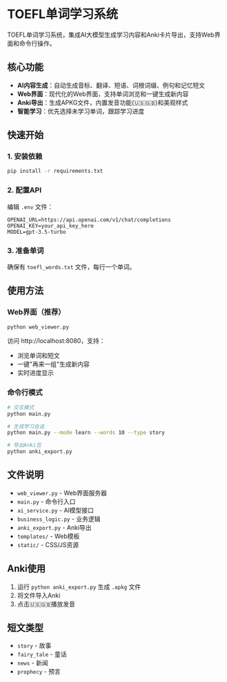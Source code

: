 # TOEFL单词学习系统

TOEFL单词学习系统，集成AI大模型生成学习内容和Anki卡片导出，支持Web界面和命令行操作。

## 核心功能

- **AI内容生成**：自动生成音标、翻译、短语、词根词缀、例句和记忆短文
- **Web界面**：现代化的Web界面，支持单词浏览和一键生成新内容
- **Anki导出**：生成APKG文件，内置发音功能(🇺🇸🇬🇧)和美观样式
- **智能学习**：优先选择未学习单词，跟踪学习进度

## 快速开始

### 1. 安装依赖
```bash
pip install -r requirements.txt
```

### 2. 配置API
编辑 `.env` 文件：
```env
OPENAI_URL=https://api.openai.com/v1/chat/completions
OPENAI_KEY=your_api_key_here
MODEL=gpt-3.5-turbo
```

### 3. 准备单词
确保有 `toefl_words.txt` 文件，每行一个单词。

## 使用方法

### Web界面（推荐）
```bash
python web_viewer.py
```
访问 http://localhost:8080，支持：
- 浏览单词和短文
- 一键"再来一组"生成新内容
- 实时进度显示

### 命令行模式
```bash
# 交互模式
python main.py

# 生成学习会话
python main.py --mode learn --words 10 --type story

# 导出Anki包
python anki_export.py
```

## 文件说明

- `web_viewer.py` - Web界面服务器
- `main.py` - 命令行入口
- `ai_service.py` - AI模型接口
- `business_logic.py` - 业务逻辑
- `anki_export.py` - Anki导出
- `templates/` - Web模板
- `static/` - CSS/JS资源

## Anki使用

1. 运行 `python anki_export.py` 生成 `.apkg` 文件
2. 将文件导入Anki
3. 点击🇺🇸🇬🇧播放发音

## 短文类型

- `story` - 故事
- `fairy_tale` - 童话  
- `news` - 新闻
- `prophecy` - 预言
